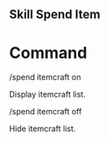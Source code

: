 ## Skill Spend Item

# Command

/spend itemcraft on

Display itemcraft list.

/spend itemcraft off

Hide itemcraft list.
